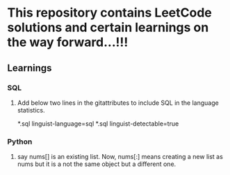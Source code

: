 
# This repository contains LeetCode solutions and certain learnings on the way forward...!!!


## Learnings

### SQL

1. Add below two lines in the gitattributes to include SQL in the language statistics.

	*.sql linguist-language=sql
	*.sql linguist-detectable=true

### Python

1. say nums[] is an existing list. Now, nums[:] means creating a new list as nums but it is a not the same object but a different one.